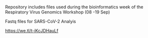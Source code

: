 Repository includes files used during the bioinformatics week of the Respiratory Virus Genomics Workshop (08 -19 Sep)

Fastq files for SARS-CoV-2 Analyis

https://we.tl/t-iKcJDHauLf 
